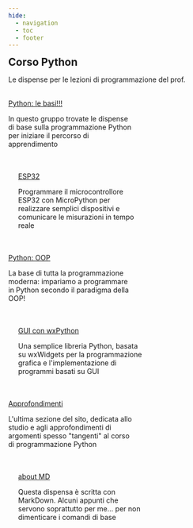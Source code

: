 ```yaml
---
hide:
  - navigation
  - toc
  - footer
---
```

<style>
.w3-row:after,.w3-row:before{content:"";display:table;clear:both}
.w3-half{float:left;width:100%;}
@media (min-width:601px){.w3-half{width:49.99999%}}
</style>

<body>
<!-- style="background: #4051b5; background:linear-gradient(#4051b5 0%, #4051b5 20%, #C4D5F9 100%);"> -->

<!-- xxxxxxxxxxxxxxxxxxxxxxxxxxxxxxxxxxxxxxxxxxxxxxxxxxxxxxxxxxxxxxxxxxxxxxxxxxxxxxx -->
<section class="">

<h1 style="font-weight:bold;margin:0px">Corso Python</h1>
<p>Le dispense per le lezioni di programmazione del prof.</p>

<br>
</section>

<!-- xxxxxxxxxxxxxxxxxxxxxxxxxxxxxxxxxxxxxxxxxxxxxxxxxxxxxxxxxxxxxxxxxxxxxxxxxxxxxxx -->
<section class="">

<div class="w3-row">

<div class="w3-half" style="padding:0 20px 0 0">
<a href="basics/000_first/" class="md-button md-button--primary" style="width:220px">Python: le basi!!!</a>
<p>In questo gruppo trovate le dispense di base sulla programmazione Python per iniziare il percorso
di apprendimento</p>
<br>
<br>
</div>

<div class="w3-half" style="padding:0 0 0 20px">
<a href="ESP32/" class="md-button" style="width:220px">ESP32</a>
<p>Programmare il microcontrollore ESP32 con MicroPython per realizzare semplici dispositivi e comunicare le misurazioni in tempo reale </p>
<br>
<br>
</div>

<div class="w3-half" style="padding:0 20px 0 0">
<a href="OOP/" class="md-button" style="width:220px">Python: OOP</a>
<p>La base di tutta la programmazione moderna: impariamo a programmare in Python secondo il paradigma della OOP!</p>
<br>
<br>
</div>

<div class="w3-half" style="padding:0 0 0 20px">
<a href="wx/000_intro/" class="md-button" style="width:220px">GUI con wxPython</a>
<p>Una semplice libreria Python, basata su wxWidgets per la programmazione grafica e l'implementazione di programmi basati su GUI</p>
<br>
<br>
</div>

<div class="w3-half" style="padding:0 20px 0 0">
<a href="insights/00_intro/" class="md-button" style="width:220px">Approfondimenti</a>
<p>L'ultima sezione del sito, dedicata allo studio e agli approfondimenti di argomenti spesso "tangenti" al corso di programmazione Python</p>
<br>
<br>
</div>

<div class="w3-half" style="padding:0 0 0 20px">
<a href="about/" class="md-button" style="width:220px">about MD</a>
<p>Questa dispensa è scritta con MarkDown. Alcuni appunti che servono soprattutto per me... per non dimenticare i comandi di base</p>
<br>
<br>
</div>

</div>

</section>

</body>

